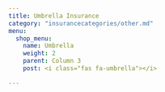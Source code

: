 ```yaml
---
title: Umbrella Insurance
category: "insurancecategories/other.md"
menu:
  shop_menu:
    name: Umbrella
    weight: 2
    parent: Column 3
    post: <i class="fas fa-umbrella"></i>

---
```

